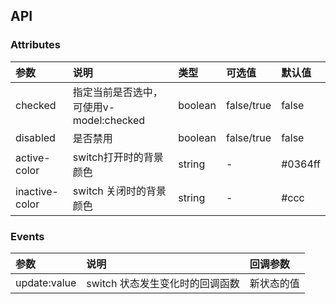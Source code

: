 ## API

### Attributes

| 参数 | 说明 | 类型 | 可选值| 默认值|
| :-----| :----- | :----- |:----- |:----- |
| checked | 指定当前是否选中，可使用v-model:checked | boolean |false/true |false |
| disabled | 是否禁用 | boolean |false/true |false |
| active-color | switch打开时的背景颜色 | string |- |#0364ff |
| inactive-color | switch 关闭时的背景颜色 | string |- |#ccc |

### Events

| 参数 | 说明 | 回调参数 | 
| :-----| :----- | :----- |
| update:value | switch 状态发生变化时的回调函数 |新状态的值|
